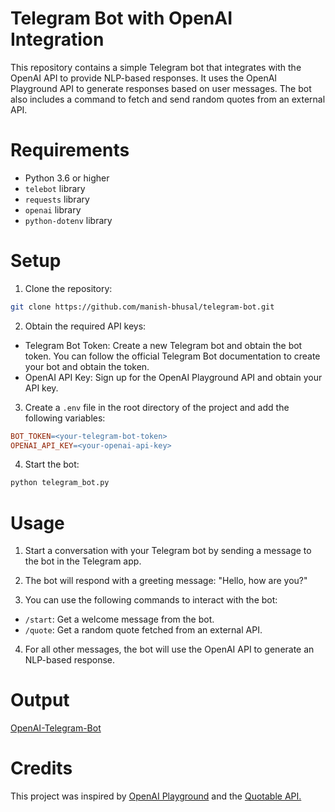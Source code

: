 # Telegram Bot with OpenAI Integration

This repository contains a simple Telegram bot that integrates with the OpenAI API to provide NLP-based responses. It uses the OpenAI Playground API to generate responses based on user messages. The bot also includes a command to fetch and send random quotes from an external API.

# Requirements
* Python 3.6 or higher
* `telebot` library
* `requests` library
* `openai` library
* `python-dotenv` library

# Setup
1. Clone the repository:
```bash
git clone https://github.com/manish-bhusal/telegram-bot.git
```

2. Obtain the required API keys:
* Telegram Bot Token: Create a new Telegram bot and obtain the bot token. You can follow the official Telegram Bot documentation to create your bot and obtain the token.
* OpenAI API Key: Sign up for the OpenAI Playground API and obtain your API key.

3. Create a `.env` file in the root directory of the project and add the following variables:
```makefile
BOT_TOKEN=<your-telegram-bot-token>
OPENAI_API_KEY=<your-openai-api-key>
```

4. Start the bot:
```bash
python telegram_bot.py
```

# Usage
1. Start a conversation with your Telegram bot by sending a message to the bot in the Telegram app.

2. The bot will respond with a greeting message: "Hello, how are you?"

3. You can use the following commands to interact with the bot:

* `/start`: Get a welcome message from the bot.
* `/quote`: Get a random quote fetched from an external API.

4. For all other messages, the bot will use the OpenAI API to generate an NLP-based response.

# Output
[OpenAI-Telegram-Bot](https://github.com/manish-bhusal/telegram-openai-bot/assets/84217955/eb6c6df7-7088-4cae-9bcb-bc21ada84aff)

# Credits
This project was inspired by [OpenAI Playground](https://platform.openai.com/playground) and the [Quotable API.](https://github.com/lukePeavey/quotable)

